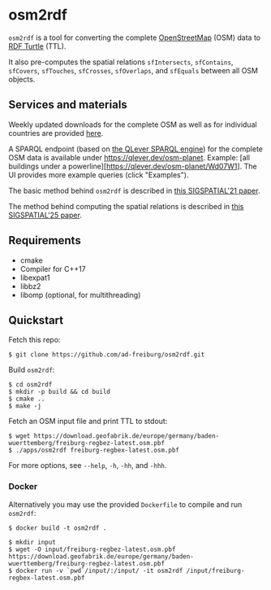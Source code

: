 # osm2rdf

`osm2rdf` is a tool for converting the complete [OpenStreetMap](https://www.openstreetmap.org) (OSM) data to [RDF Turtle](https://www.w3.org/TR/turtle) (TTL).

It also pre-computes the spatial relations `sfIntersects`, `sfContains`, `sfCovers`, `sfTouches`, `sfCrosses`, `sfOverlaps`, and `sfEquals` between all OSM objects.

## Services and materials

Weekly updated downloads for the complete OSM as well as for individual countries are provided [here](https://osm2rdf.cs.uni-freiburg.de).

A SPARQL endpoint (based on [the QLever SPARQL engine](https://github.com/ad-freiburg/qlever)) for the complete OSM data is available under https://qlever.dev/osm-planet.
Example: [all buildings under a powerline][https://qlever.dev/osm-planet/Wd07W1].
The UI provides more example queries (click "Examples").

The basic method behind `osm2rdf` is described in [this SIGSPATIAL'21 paper](https://ad-publications.cs.uni-freiburg.de/SIGSPATIAL_osm2rdf_BBKL_2021.pdf).

The method behind computing the spatial relations is described in [this SIGSPATIAL'25 paper](https://ad-publications.cs.uni-freiburg.de/SIGSPATIAL_spatialjoin_BBK_2025.pdf).

## Requirements

  * cmake
  * Compiler for C++17
  * libexpat1
  * libbz2
  * libomp (optional, for multithreading)

## Quickstart

Fetch this repo:

```
$ git clone https://github.com/ad-freiburg/osm2rdf.git
```
Build `osm2rdf`:
```
$ cd osm2rdf
$ mkdir -p build && cd build
$ cmake ..
$ make -j
```
Fetch an OSM input file and print TTL to stdout:
```
$ wget https://download.geofabrik.de/europe/germany/baden-wuerttemberg/freiburg-regbez-latest.osm.pbf
$ ./apps/osm2rdf freiburg-regbex-latest.osm.pbf
```

For more options, see `--help`, `-h`, `-hh`, and `-hhh`.


### Docker

Alternatively you may use the provided `Dockerfile` to compile and run `osm2rdf`:
```
$ docker build -t osm2rdf .
```

```
$ mkdir input
$ wget -O input/freiburg-regbez-latest.osm.pbf https://download.geofabrik.de/europe/germany/baden-wuerttemberg/freiburg-regbez-latest.osm.pbf
$ docker run -v `pwd`/input/:/input/ -it osm2rdf /input/freiburg-regbex-latest.osm.pbf
```
